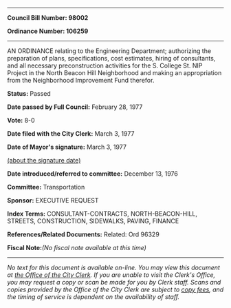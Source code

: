 

********

**Council Bill Number: 98002**
   
**Ordinance Number: 106259**
********

 AN ORDINANCE relating to the Engineering Department; authorizing the preparation of plans, specifications, cost estimates, hiring of consultants, and all necessary preconstruction activities for the S. College St. NIP Project in the North Beacon Hill Neighborhood and making an appropriation from the Neighborhood Improvement Fund therefor.

**Status:** Passed
   
**Date passed by Full Council:** February 28, 1977
   
**Vote:** 8-0
   
**Date filed with the City Clerk:** March 3, 1977
   
**Date of Mayor's signature:** March 3, 1977
   
[(about the signature date)](/~public/approvaldate.htm)
   
   
   
**Date introduced/referred to committee:** December 13, 1976
   
**Committee:** Transportation
   
**Sponsor:** EXECUTIVE REQUEST
   
   
**Index Terms:** CONSULTANT-CONTRACTS, NORTH-BEACON-HILL, STREETS, CONSTRUCTION, SIDEWALKS, PAVING, FINANCE

**References/Related Documents:** Related: Ord 96329

**Fiscal Note:**_(No fiscal note available at this time)_
********

_No text for this document is available on-line. You may view this document at [the Office of the City Clerk](http://www.seattle.gov/leg/clerk/contactUs.htm). If you are unable to visit the Clerk's Office, you may request a copy or scan be made for you by Clerk staff. Scans and copies provided by the Office of the City Clerk are subject to [copy fees](http://clerk.seattle.gov/~public/clerkfees.htm), and the timing of service is dependent on the availability of staff._

